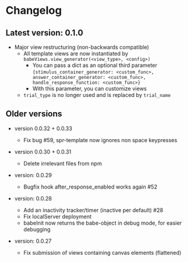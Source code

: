 # Changelog

## Latest version: 0.1.0

- Major view restructuring (non-backwards compatible)
    - All template views are now instantiated by `babeViews.view_generator(<view_type>, <config>)`
        - You can pass a dict as an optional third parameter `{stimulus_container_generator: <custom_func>, answer_container_generator: <custom_func>, handle_response_function: <custom_func>}`
        - With this parameter, you can customize views
    - `trial_type` is no longer used and is replaced by `trial_name`

## Older versions

- version 0.0.32 + 0.0.33

    - Fix bug #59, spr-template now ignores non space keypresses

- version 0.0.30 + 0.0.31

    - Delete irrelevant files from npm
    
- version: 0.0.29

	- Bugfix hook after\_response\_enabled works again #52

- version: 0.0.28

	- Add an inactivity tracker/timer (inactive per default) #28
	- Fix localServer deployment
	- babeInit now returns the babe-object in debug mode, for easier debugging

- version: 0.0.27
 
	- Fix submission of views containing canvas elements (flattened)


